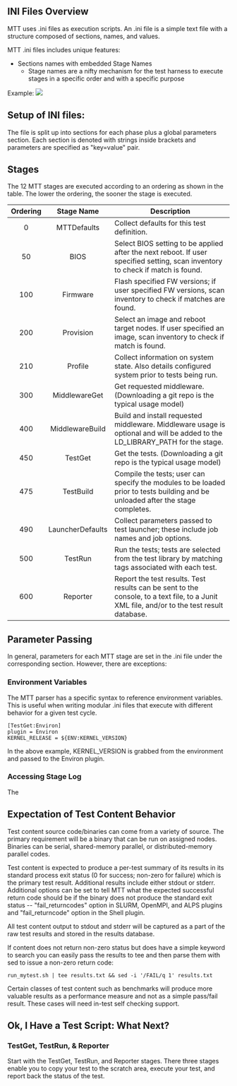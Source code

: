 INI Files Overview
----------
MTT uses .ini files as execution scripts. An .ini file is a simple text file with a structure composed of sections, names, and values.

MTT .ini files includes unique features:
 - Sections names with embedded Stage Names
     - Stage names are a nifty mechanism for the test harness to execute stages in a specific order and with a specific purpose

Example:
![](/mtt/assets/images/ini_struct.png) 

Setup of INI files:
---
The file is split up into sections for each phase plus a global parameters section. Each section is denoted with strings inside brackets and parameters are specified as "key=value" pair.

Stages
---
The 12 MTT stages are executed according to an ordering as shown in the table. The lower the ordering, the sooner the stage is executed.

|Ordering | Stage Name       | Description                                                                                                                                |
| :-----: | :--------------: | ------------------------------------------------------------------------------------------------------------------------------------------ |
| 0       | MTTDefaults      | Collect defaults for this test definition.                                                                                                 | 
| 50      | BIOS             | Select BIOS setting to be applied after the next reboot. If user specified setting, scan inventory to check if match is found.             |
| 100     | Firmware         | Flash specified FW versions; if user specified FW versions, scan inventory to check if matches are found.                                  |
| 200     | Provision        | Select an image and reboot target nodes. If user specified an image, scan inventory to check if match is found.                            | 
| 210     | Profile          | Collect information on system state. Also details configured system prior to tests being run.                                              |
| 300     | MiddlewareGet    | Get requested middleware. (Downloading a git repo is the typical usage model)                                                              |
| 400     | MiddlewareBuild  | Build and install requested middleware. Middleware usage is optional and will be added to the LD_LIBRARY_PATH for the stage.               |
| 450     | TestGet          | Get the tests. (Downloading a git repo is the typical usage model)                                                                         |
| 475     | TestBuild        | Compile the tests; user can specify the modules to be loaded prior to tests building and be unloaded after the stage completes.            | 
| 490     | LauncherDefaults | Collect parameters passed to test launcher; these include job names and job options.                                                       | 
| 500     | TestRun          | Run the tests; tests are selected from the test library by matching tags associated with each test.                                        | 
| 600     | Reporter         | Report the test results. Test results can be sent to the console, to a text file, to a Junit XML file, and/or to the test result database. |

Parameter Passing
---
In general, parameters for each MTT stage are set in the .ini file under the corresponding section. However, there are exceptions:

### Environment Variables
The MTT parser has a specific syntax to reference environment variables. This is useful when writing modular .ini files that execute with different behavior for a given test cycle. 
```
[TestGet:Environ]
plugin = Environ
KERNEL_RELEASE = ${ENV:KERNEL_VERSION}
```
In the above example, KERNEL_VERSION is grabbed from the environment and passed to the Environ plugin.

### Accessing Stage Log
The 

Expectation of Test Content Behavior
---
Test content source code/binaries can come from a variety of source. The primary requirement will be a binary that can be run on assigned nodes. Binaries can be serial, shared-memory parallel, or distributed-memory parallel codes.

Test content is expected to produce a per-test summary of its results in its standard process exit status (0 for success; non-zero for failure) which is the primary test result. Additional results include either stdout or stderr. Additional options can be set to tell MTT what the expected successful return code should be if the binary does not produce the standard exit status -- "fail_returncodes" option in SLURM, OpenMPI, and ALPS plugins and "fail_returncode" option in the Shell plugin.

All test content output to stdout and stderr will be captured as a part of the raw test results and stored in the results database.

If content does not return non-zero status but does have a simple keyword to search you can easily pass the results to tee and then parse them with sed to issue a non-zero return code:

``run_mytest.sh | tee results.txt && sed -i '/FAIL/q 1' results.txt``

Certain classes of test content such as benchmarks will produce more valuable results as a performance measure and not as a simple pass/fail result. These cases will need in-test self checking support.

Ok, I Have a Test Script: What Next?
---
### TestGet, TestRun, & Reporter
Start with the TestGet, TestRun, and Reporter stages. There three stages enable you to copy your test to the scratch area, execute your test, and report back the status of the test.
